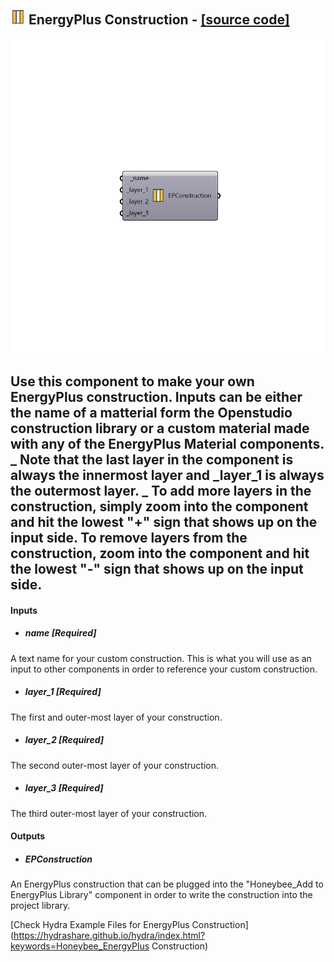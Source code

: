 ## ![](../../images/icons/EnergyPlus_Construction.png) EnergyPlus Construction - [[source code]](https://github.com/mostaphaRoudsari/honeybee/tree/master/src/Honeybee_EnergyPlus%20Construction.py)

![](../../images/components/EnergyPlus_Construction.png)

Use this component to make your own EnergyPlus construction.  Inputs can be either the name of a matterial form the Openstudio construction library or a custom material made with any of the EnergyPlus Material components.
 _
 Note that the last layer in the component is always the innermost layer and _layer_1 is always the outermost layer.
 _
 To add more layers in the construction, simply zoom into the component and hit the lowest "+" sign that shows up on the input side.  To remove layers from the construction, zoom into the component and hit the lowest "-" sign that shows up on the input side.
 -
 

#### Inputs
* ##### name [Required]
A text name for your custom construction. This is what you will use as an input to other components in order to reference your custom construction.
* ##### layer_1 [Required]
The first and outer-most layer of your construction.
* ##### layer_2 [Required]
The second outer-most layer of your construction.
* ##### layer_3 [Required]
The third outer-most layer of your construction.

#### Outputs
* ##### EPConstruction
An EnergyPlus construction that can be plugged into the "Honeybee_Add to EnergyPlus Library" component in order to write the construction into the project library.


[Check Hydra Example Files for EnergyPlus Construction](https://hydrashare.github.io/hydra/index.html?keywords=Honeybee_EnergyPlus Construction)